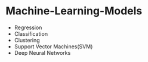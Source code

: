 # Machine-Learning-Models

* Regression
* Classification
* Clustering
* Support Vector Machines(SVM)
* Deep Neural Networks
